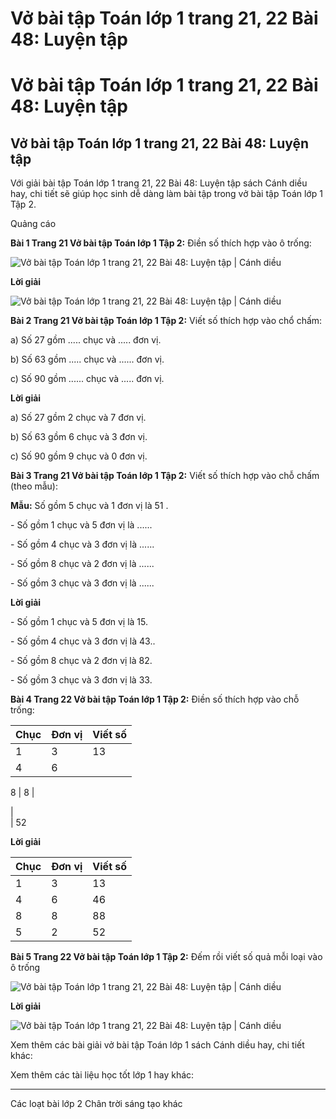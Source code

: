 # Vở bài tập Toán lớp 1 trang 21, 22 Bài 48: Luyện tập

# Vở bài tập Toán lớp 1 trang 21, 22 Bài 48: Luyện tập

## Vở bài tập Toán lớp 1 trang 21, 22 Bài 48: Luyện tập

Với giải bài tập Toán lớp 1 trang 21, 22 Bài 48: Luyện tập sách Cánh diều hay, chi tiết sẽ giúp học sinh dễ dàng làm bài tập trong vở bài tập Toán lớp 1 Tập 2.

Quảng cáo

**Bài 1 Trang 21 Vở bài tập Toán lớp 1 Tập 2:** Điền số thích hợp vào ô trống: 

![Vở bài tập Toán lớp 1 trang 21, 22 Bài 48: Luyện tập | Cánh diều](https://www.vietjack.com/vbt-toan-1-cd/images/bai-48-luyen-tap.PNG)

**Lời giải**

![Vở bài tập Toán lớp 1 trang 21, 22 Bài 48: Luyện tập | Cánh diều](https://www.vietjack.com/vbt-toan-1-cd/images/bai-48-luyen-tap-1.PNG)

**Bài 2 Trang 21 Vở bài tập Toán lớp 1 Tập 2:** Viết số thích hợp vào chổ chấm: 

a) Số 27 gồm ..... chục và ..... đơn vị.

b) Số 63 gồm ..... chục và ...... đơn vị.

c) Số 90 gồm ...... chục và ..... đơn vị.

**Lời giải**

a) Số 27 gồm 2 chục và 7 đơn vị.

b) Số 63 gồm 6 chục và 3 đơn vị.

c) Số 90 gồm 9 chục và 0 đơn vị.

**Bài 3 Trang 21 Vở bài tập Toán lớp 1 Tập 2:** Viết số thích hợp vào chỗ chấm (theo mẫu): 

**Mẫu:** Số gồm 5 chục và 1 đơn vị là 51 .

\- Số gồm 1 chục và 5 đơn vị là ......

\- Số gồm 4 chục và 3 đơn vị là ......

\- Số gồm 8 chục và 2 đơn vị là ......

\- Số gồm 3 chục và 3 đơn vị là ......

**Lời giải**

\- Số gồm 1 chục và 5 đơn vị là 15.

\- Số gồm 4 chục và 3 đơn vị là 43..

\- Số gồm 8 chục và 2 đơn vị là 82.

\- Số gồm 3 chục và 3 đơn vị là 33.

**Bài 4 Trang 22 Vở bài tập Toán lớp 1 Tập 2:** Điền số thích hợp vào chỗ trống: 

Chục  |  Đơn vị  |  Viết số  
---|---|---  
1 |  3 |  13  
4 |  6 |    
  
8 |  8 |    
  
  
|    
|  52  
  
**Lời giải**

Chục  |  Đơn vị  |  Viết số  
---|---|---  
1 |  3 |  13  
4 |  6 |  46  
8 |  8 |  88  
5 |  2 |  52  
  
**Bài 5 Trang 22 Vở bài tập Toán lớp 1 Tập 2:** Đếm rồi viết số quả mỗi loại vào ô trống 

![Vở bài tập Toán lớp 1 trang 21, 22 Bài 48: Luyện tập | Cánh diều](https://www.vietjack.com/vbt-toan-1-cd/images/bai-48-luyen-tap-a.PNG)

**Lời giải**

![Vở bài tập Toán lớp 1 trang 21, 22 Bài 48: Luyện tập | Cánh diều](https://www.vietjack.com/vbt-toan-1-cd/images/bai-48-luyen-tap-b.PNG)

Xem thêm các bài giải vở bài tập Toán lớp 1 sách Cánh diều hay, chi tiết khác:

Xem thêm các tài liệu học tốt lớp 1 hay khác:

* * *

Các loạt bài lớp 2 Chân trời sáng tạo khác
